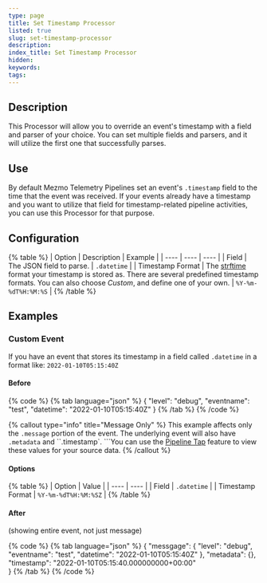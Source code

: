 ```yaml
---
type: page
title: Set Timestamp Processor
listed: true
slug: set-timestamp-processor
description: 
index_title: Set Timestamp Processor
hidden: 
keywords: 
tags: 
---
```


## Description

This Processor will allow you to override an event's timestamp with a field and parser of your choice. You can set multiple fields and parsers, and it will utilize the first one that successfully parses.

## Use

By default Mezmo Telemetry Pipelines set an event's `.timestamp`  field to the time that the event was received.  If your events already have a timestamp and you want to utilize that field for timestamp-related pipeline activities, you can use this Processor for that purpose. 

## Configuration

{% table %}
| Option | Description | Example | 
| ---- | ---- | ---- | 
| Field | The JSON field to parse. | `.datetime` | 
| Timestamp Format | The [strftime](https://docs.rs/chrono/latest/chrono/format/strftime/index.html) format your timestamp is stored as.  There are several predefined timestamp formats.  You can also choose _Custom_, and define one of your own. | `%Y-%m-%dT%H:%M:%S` | 
{% /table %}

## Examples

### Custom Event

 If you have an event that stores its timestamp in a field called `.datetime` in a format like: `2022-01-10T05:15:40Z`

#### Before

{% code %}
{% tab language="json" %}
{
  "level": "debug",
  "eventname": "test",
  "datetime": "2022-01-10T05:15:40Z"
}
{% /tab %}
{% /code %}

{% callout type="info" title="Message Only" %}
This  example affects  only the `.message` portion of the event.  The underlying event will also have `.metadata` and ``.timestamp`. ```You can use the [Pipeline Tap](/telemetry-pipelines/view-pipeline-data) feature to view these values for your source data.
{% /callout %}

#### Options

{% table %}
| Option | Value | 
| ---- | ---- | 
| Field | `.datetime` | 
| Timestamp Format | `%Y-%m-%dT%H:%M:%SZ` | 
{% /table %}

#### After

(showing entire event, not just message)

{% code %}
{% tab language="json" %}
{
  "messgage": {
   	"level": "debug",
    "eventname": "test",
    "datetime": "2022-01-10T05:15:40Z"
  },
  "metadata": {},
  "timestamp": "2022-01-10T05:15:40.000000000+00:00"  
}
{% /tab %}
{% /code %}